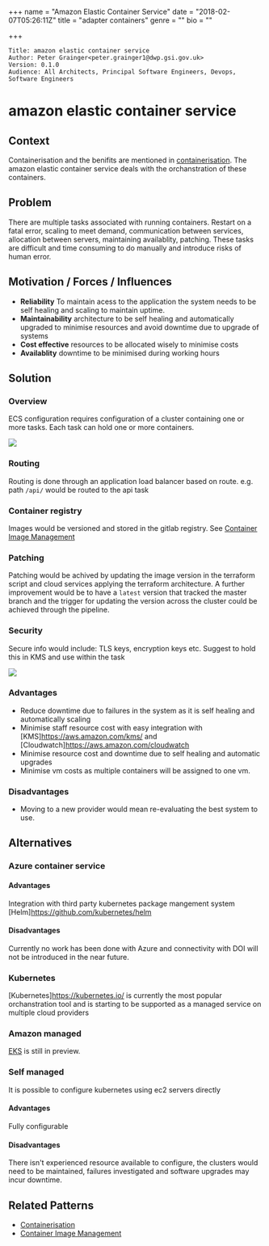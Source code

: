 +++
name = "Amazon Elastic Container Service"
date = "2018-02-07T05:26:11Z"
title = "adapter containers"
genre = ""
bio = ""

+++

```
Title: amazon elastic container service
Author: Peter Grainger<peter.grainger1@dwp.gsi.gov.uk>
Version: 0.1.0
Audience: All Architects, Principal Software Engineers, Devops, Software Engineers
```

# amazon elastic container service

## Context
Containerisation and the benifits are mentioned in [containerisation](containerisation.md).  The amazon elastic container service deals with the orchanstration of these containers.

## Problem
There are multiple tasks associated with running containers.  Restart on a fatal error, scaling to meet demand, communication between services, allocation between servers, maintaining availablity, patching.  These tasks are difficult and time consuming to do manually and introduce risks of human error. 

## Motivation / Forces / Influences
* **Reliability** To maintain acess to the application the system needs to be self healing and scaling to maintain uptime.
* **Maintainability** architecture to be self healing and automatically upgraded to minimise resources and avoid downtime due to upgrade of systems
* **Cost effective** resources to be allocated wisely to minimise costs
* **Availablity** downtime to be minimised during working hours  

## Solution

### Overview

ECS configuration requires configuration of a cluster containing one or more tasks.  Each task can hold one or more containers.

![](https://s3.amazonaws.com/compute-blog/images/alb-ecs.png)

### Routing 

Routing is done through an application load balancer based on route.  e.g. path `/api/` would be routed to the api task

### Container registry

Images would be versioned and stored in the gitlab registry.  See [Container Image Management](container-image-management.md)

### Patching

Patching would be achived by updating the image version in the terraform script and cloud services applying the terraform architecture.  A further improvement would be to have a `latest` version that tracked the master branch and the trigger for updating the version across the cluster could be achieved through the pipeline.

### Security

Secure info would include: TLS keys, encryption keys etc.  Suggest to hold this in KMS and use within the task

![](https://raw.githubusercontent.com/awslabs/ecs-secrets/master/diagrams/Create.png)


### Advantages

* Reduce downtime due to failures in the system as it is self healing and automatically scaling
* Minimise staff resource cost with easy integration with [KMS]<https://aws.amazon.com/kms/> and [Cloudwatch]<https://aws.amazon.com/cloudwatch> 
* Minimise resource cost and downtime due to self healing and automatic upgrades
* Minimise vm costs as multiple containers will be assigned to one vm.

### Disadvantages

* Moving to a new provider would mean re-evaluating the best system to use.

## Alternatives

### Azure container service

#### Advantages

Integration with third party kubernetes package mangement system [Helm]<https://github.com/kubernetes/helm>

#### Disadvantages

Currently no work has been done with Azure and connectivity with DOI will not be introduced in the near future.

### Kubernetes

[Kubernetes]<https://kubernetes.io/> is currently the most popular orchanstration tool and is starting to be supported as a managed service on multiple cloud providers

### Amazon managed

[EKS](https://aws.amazon.com/eks/) is still in preview.

### Self managed

It is possible to configure kubernetes using ec2 servers directly

#### Advantages

Fully configurable

#### Disadvantages

There isn't experienced resource available to configure, the clusters would need to be maintained, failures investigated and software upgrades may incur downtime.


## Related Patterns
* [Containerisation](containerisation.md) 
* [Container Image Management](container-image-management.md)

